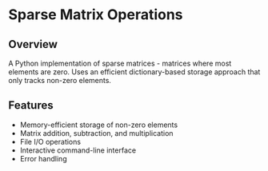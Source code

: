 # Sparse Matrix Operations

## Overview
A Python implementation of sparse matrices - matrices where most elements are zero. Uses an efficient dictionary-based storage approach that only tracks non-zero elements.

## Features
- Memory-efficient storage of non-zero elements
- Matrix addition, subtraction, and multiplication
- File I/O operations
- Interactive command-line interface
- Error handling


